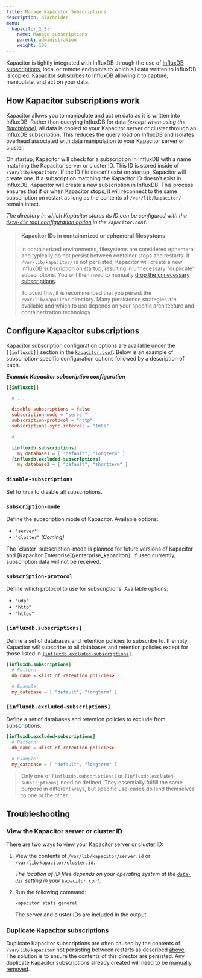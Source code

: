 ```yaml
---
title: Manage Kapacitor Subscriptions
description: placholder
menu:
  kapacitor_1_5:
    name: Manage subscriptions
    parent: administration
    weight: 100
---
```


Kapacitor is tightly integrated with InfluxDB through the use of [InfluxDB subscriptions](/influxdb/latest/administration/subscription-management/),
local or remote endpoints to which all data written to InfluxDB is copied.
Kapacitor subscribes to InfluxDB allowing it to capture, manipulate, and act on your data.

## How Kapacitor subscriptions work
Kapacitor allows you to manipulate and act on data as it is written into InfluxDB.
Rather than querying InfluxDB for data *(except when using the [BatchNode](/kapacitor/v1.5/nodes/batch_node/))*,
all data is copied to your Kapacitor server or cluster through an InfluxDB subscription.
This reduces the query load on InfluxDB and isolates overhead associated with data
manipulation to your Kapacitor server or cluster.

On startup, Kapacitor will check for a subscription in InfluxDB with a name matching the Kapacitor server or cluster ID.
This ID is stored inside of `/var/lib/kapacitor/`.
If the ID file doesn't exist on startup, Kapacitor will create one.
If a subscription matching the Kapacitor ID doesn't exist in InfluxDB, Kapacitor
will create a new subscription in InfluxDB.
This process ensures that if or when Kapacitor stops, it will reconnect to the same subscription
on restart as long as the contents of `/var/lib/kapacitor/` remain intact.

_The directory in which Kapacitor stores its ID can be configured with the
[`data-dir` root configuration option](/kapacitor/v1.5/administration/configuration/#organization)
in the `kapacitor.conf`._

> #### Kapacitor IDs in containerized or ephemeral filesystems
> In containerized environments, filesystems are considered ephemeral and typically
> do not persist between container stops and restarts.
> If `/var/lib/kapacitor/` is not persisted, Kapacitor will create a new InfluxDB subscription
> on startup, resulting in unnecessary "duplicate" subscriptions.
> You will then need to manually [drop the unnecessary subscriptions](/influxdb/latest/administration/subscription-management/#remove-subscriptions).
>
> To avoid this, it is recommended that you persist the `/var/lib/kapacitor` directory.
> Many persistence strategies are available and which to use depends on your
> specific architecture and containerization technology.


## Configure Kapacitor subscriptions
Kapacitor subscription configuration options are available under the `[[influxdb]]` section in the [`kapacitor.conf`](/kapacitor/v1.5/administration/configuration/).
Below is an example of subscription-specific configuration options followed by a description of each.

_**Example Kapacitor subscription configuration**_
```toml
[[influxdb]]

  # ...

  disable-subscriptions = false
  subscription-mode = "server"
  subscription-protocol = "http"
  subscriptions-sync-interval = "1m0s"

  # ...

  [influxdb.subscriptions]
    my_database1 = [ "default", "longterm" ]
  [influxdb.excluded-subscriptions]
    my_database2 = [ "default", "shortterm" ]
```

### `disable-subscriptions`
Set to `true` to disable all subscriptions.

### `subscription-mode`
Define the subscription mode of Kapacitor.
Available options:

- `"server"`
- `"cluster"` _(Coming)_

<dt>
The `cluster` subscription-mode is planned for future versions of Kapacitor and [Kapacitor Enterprise](/enterprise_kapacitor/).
If used currently, subscription data will not be received.
</dt>

### `subscription-protocol`
Define which protocol to use for subscriptions.
Available options:

- `"udp"`
- `"http"`
- `"https"`

### `[influxdb.subscriptions]`
Define a set of databases and retention policies to subscribe to.
If empty, Kapacitor will subscribe to all databases and retention policies except for those listed in
[`[influxdb.excluded-subscriptions]`](#influxdb-excluded-subscriptions).

```toml
[influxdb.subscriptions]
  # Pattern:
  db_name = <list of retention policies>

  # Example:
  my_database = [ "default", "longterm" ]
```

### `[influxdb.excluded-subscriptions]`
Define a set of databases and retention policies to exclude from subscriptions.

```toml
[influxdb.excluded-subscriptions]
  # Pattern:
  db_name = <list of retention policies>

  # Example:
  my_database = [ "default", "longterm" ]
```

> Only one of `[influxdb.subscriptions]` or `[influxdb.excluded-subscriptions]` need be defined.
> They essentially fulfill the same purpose in different ways, but specific use-cases do lend
> themselves to one or the other.

## Troubleshooting

### View the Kapacitor server or cluster ID
There are two ways to view your Kapacitor server or cluster ID:

1. View the contents of `/var/lib/kapacitor/server.id` or `/var/lib/kapacitor/cluster.id`.

    _The location of ID files depends on your operating system at the
    [`data-dir`](/kapacitor/v1.5/administration/configuration/#organization)
    setting in your `kapacitor.conf`._

2. Run the following command:

    ```bash
    kapacitor stats general
    ```

    The server and cluster IDs are included in the output.

### Duplicate Kapacitor subscriptions
Duplicate Kapacitor subscriptions are often caused by the contents of `/var/lib/kapacitor`
not persisting between restarts as described [above](#kapacitor-ids-in-containerized-or-ephemeral-filesystems).
The solution is to ensure the contents of this director are persisted.
Any duplicate Kapacitor subscriptions already created will need to be [manually removed](/influxdb/latest/administration/subscription-management/#remove-subscriptions).
